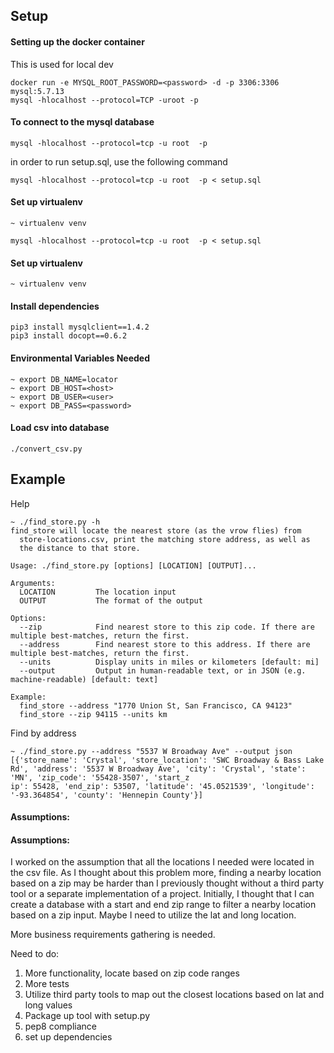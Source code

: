 ## Setup

#### Setting up the docker container 
This is used for local dev
```
docker run -e MYSQL_ROOT_PASSWORD=<password> -d -p 3306:3306 mysql:5.7.13
mysql -hlocalhost --protocol=TCP -uroot -p
```

#### To connect to the mysql database

`mysql -hlocalhost --protocol=tcp -u root  -p`

in order to run setup.sql, use the following command

`mysql -hlocalhost --protocol=tcp -u root  -p < setup.sql`

#### Set up virtualenv
`~ virtualenv venv`

`mysql -hlocalhost --protocol=tcp -u root  -p < setup.sql`

#### Set up virtualenv
`~ virtualenv venv`

#### Install dependencies
```
pip3 install mysqlclient==1.4.2
pip3 install docopt==0.6.2
```

#### Environmental Variables Needed
```
~ export DB_NAME=locator
~ export DB_HOST=<host>
~ export DB_USER=<user>
~ export DB_PASS=<password> 
```

#### Load csv into database
```
./convert_csv.py
```

## Example
Help
```
~ ./find_store.py -h
find_store will locate the nearest store (as the vrow flies) from
  store-locations.csv, print the matching store address, as well as
  the distance to that store.

Usage: ./find_store.py [options] [LOCATION] [OUTPUT]...

Arguments:
  LOCATION         The location input
  OUTPUT           The format of the output

Options:
  --zip            Find nearest store to this zip code. If there are multiple best-matches, return the first.
  --address        Find nearest store to this address. If there are multiple best-matches, return the first.
  --units          Display units in miles or kilometers [default: mi]
  --output         Output in human-readable text, or in JSON (e.g. machine-readable) [default: text]

Example:
  find_store --address "1770 Union St, San Francisco, CA 94123"
  find_store --zip 94115 --units km
```
Find by address

```
~ ./find_store.py --address "5537 W Broadway Ave" --output json
[{'store_name': 'Crystal', 'store_location': 'SWC Broadway & Bass Lake Rd', 'address': '5537 W Broadway Ave', 'city': 'Crystal', 'state': 'MN', 'zip_code': '55428-3507', 'start_z
ip': 55428, 'end_zip': 53507, 'latitude': '45.0521539', 'longitude': '-93.364854', 'county': 'Hennepin County'}]
```

#### Assumptions:


#### Assumptions:
I worked on the assumption that all the locations I needed were located in the csv file.  As I thought about this
problem more, finding a nearby location based on a zip may be harder than I previously thought without a third party
tool or a separate implementation of a project.  Initially, I thought that I can create a database with a start and 
end zip range to filter a nearby location based on a zip input.  Maybe I need to utilize the lat and long location.

More business requirements gathering is needed.

Need to do:
1) More functionality, locate based on zip code ranges
2) More tests
3) Utilize third party tools to map out the closest locations based on lat and long values
4) Package up tool with setup.py
5) pep8 compliance
6) set up dependencies

